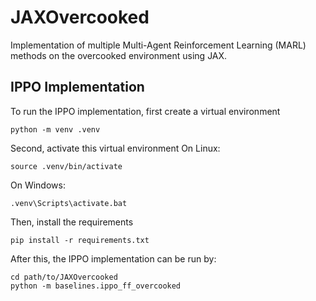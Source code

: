# JAXOvercooked
Implementation of multiple Multi-Agent Reinforcement Learning (MARL) methods on the overcooked environment using JAX.

## IPPO Implementation
To run the IPPO implementation, first create a virtual environment 
``` 
python -m venv .venv
```

Second, activate this virtual environment 
On Linux: 
``` 
source .venv/bin/activate
```
On Windows:
``` 
.venv\Scripts\activate.bat
```

Then, install the requirements 
``` 
pip install -r requirements.txt
```

After this, the IPPO implementation can be run by:
```
cd path/to/JAXOvercooked 
python -m baselines.ippo_ff_overcooked
```


